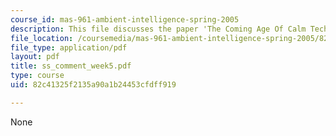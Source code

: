```yaml
---
course_id: mas-961-ambient-intelligence-spring-2005
description: This file discusses the paper 'The Coming Age Of Calm Technology'.
file_location: /coursemedia/mas-961-ambient-intelligence-spring-2005/82c41325f2135a90a1b24453cfdff919_ss_comment_week5.pdf
file_type: application/pdf
layout: pdf
title: ss_comment_week5.pdf
type: course
uid: 82c41325f2135a90a1b24453cfdff919

---
```

None